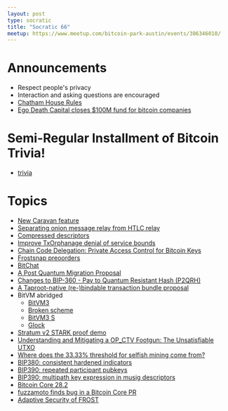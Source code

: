 ```yaml
---
layout: post
type: socratic
title: "Socratic 66"
meetup: https://www.meetup.com/bitcoin-park-austin/events/306346010/
---
```


# Announcements

- Respect people's privacy
- Interaction and asking questions are encouraged
- [Chatham House Rules](https://www.chathamhouse.org/about-us/chatham-house-rule)
- [Ego Death Capital closes $100M fund for bitcoin companies](https://www.axios.com/2025/07/08/ego-death-100-million-bitcoin-companies)


# Semi-Regular Installment of Bitcoin Trivia!

- [trivia](https://x.com/base58btc/status/)

# Topics

- [New Caravan feature](https://x.com/puckberley/status/1942631305373495795)
- [Separating onion message relay from HTLC relay](https://delvingbitcoin.org/t/reimagining-onion-messages-as-an-overlay-layer/1799)
- [Compressed descriptors](https://delvingbitcoin.org/t/a-rust-library-to-encode-descriptors-with-a-30-40-size-reduction/1804)
- [Improve TxOrphanage denial of service bounds](https://bitcoincore.reviews/31829)
- [Chain Code Delegation: Private Access Control for Bitcoin Keys](https://delvingbitcoin.org/t/chain-code-delegation-private-access-control-for-bitcoin-keys/1837)
- [Frostsnap preoorders](https://x.com/frostsnaptech/status/1939519321862291621)
- [BitChat](https://github.com/permissionlesstech/bitchat/blob/main/WHITEPAPER.md)
- [A Post Quantum Migration Proposal](https://groups.google.com/g/bitcoindev/c/uEaf4bj07rE)
- [Changes to BIP-360 - Pay to Quantum Resistant Hash (P2QRH)](https://groups.google.com/g/bitcoindev/c/nSAd0UmDSvc)
- [A Taproot-native (re-)bindable transaction bundle proposal](https://groups.google.com/g/bitcoindev/c/5wLThgegha4)
- BitVM abridged
  - [BitVM3](https://blockspace.media/insight/why-you-might-want-to-pay-attention-to-bitvm-again/)
  - [Broken scheme](https://hackmd.io/@liameagen/bitvm3-garbling-note)
  - [BitVM3 S](https://bitvm.org/bitvm3.pdf)
  - [Glock](https://www.alpenlabs.io/blog/glock-verification-on-bitcoin)
- [Stratum v2 STARK proof demo](https://github.com/starkware-bitcoin/stratum)
- [Understanding and Mitigating a OP_CTV Footgun: The Unsatisfiable UTXO](https://delvingbitcoin.org/t/understanding-and-mitigating-a-op-ctv-footgun-the-unsatisfiable-utxo/1809/1)
- [Where does the 33.33% threshold for selfish mining come from?](https://delvingbitcoin.org/t/where-does-the-33-33-threshold-for-selfish-mining-come-from/1757/1)
- [BIP380: consistent hardened indicators](https://github.com/bitcoin/bips/pull/1803)
- [BIP390: repeated participant pubkeys](https://github.com/bitcoin/bips/pull/1867)
- [BIP390: multipath key expression in musig descriptors](https://github.com/bitcoin/bips/pull/1866)
- [Bitcoin Core 28.2](https://github.com/bitcoin/bitcoin/blob/master/doc/release-notes/release-notes-28.2.md)
- [fuzzamoto finds bug in a Bitcoin Core PR](https://x.com/dergoegge/status/1936093236226871794)
- [Adaptive Security of FROST](https://writing.chelseakomlo.com/new-paper-on-the-adaptive-security-of-frost/)
